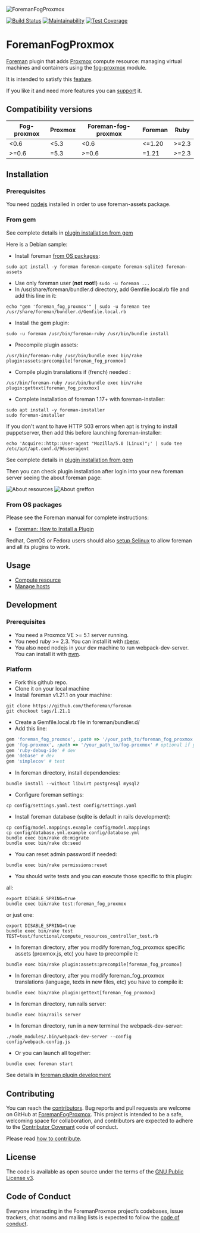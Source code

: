 ![ForemanFogProxmox](.github/images/foremanproxmox.png)

[![Build Status](https://travis-ci.com/theforeman/foreman_fog_proxmox.svg?branch=master)](https://travis-ci.com/theforeman/foreman_fog_proxmox)
[![Maintainability](https://api.codeclimate.com/v1/badges/922162c278e0fa9207ba/maintainability)](https://codeclimate.com/github/theforeman/foreman_fog_proxmox/maintainability)
[![Test Coverage](https://api.codeclimate.com/v1/badges/922162c278e0fa9207ba/test_coverage)](https://codeclimate.com/github/theforeman/foreman_fog_proxmox/test_coverage)

# ForemanFogProxmox

[Foreman](http://theforeman.org/) plugin that adds [Proxmox](https://www.proxmox.com/en/proxmox-ve) compute resource: managing virtual machines and containers using the [fog-proxmox](https://github.com/fog/fog-proxmox) module.

It is intended to satisfy this [feature](http://projects.theforeman.org/issues/2186).

If you like it and need more features you can [support](SUPPORT.md) it.

## Compatibility versions

|Fog-proxmox|Proxmox|Foreman-fog-proxmox|Foreman|Ruby|
|--|--|--|--|--|
|<0.6|<5.3|<0.6|<=1.20|>=2.3|
|>=0.6|=5.3|>=0.6|=1.21|>=2.3|

## Installation

### Prerequisites

You need [nodejs](https://nodejs.org/en/download/package-manager/) installed in order to use foreman-assets package.

### From gem

See complete details in [plugin installation from gem](https://theforeman.org/plugins/#2.3AdvancedInstallationfromGems)

Here is a Debian sample:

* Install foreman [from OS packages](https://theforeman.org/manuals/1.19/index.html#3.3InstallFromPackages):

```shell
sudo apt install -y foreman foreman-compute foreman-sqlite3 foreman-assets
```

* Use only foreman user (**not root!**) `sudo -u foreman ...`
* In /usr/share/foreman/bundler.d directory, add Gemfile.local.rb file and add this line in it:

```shell
echo "gem 'foreman_fog_proxmox'" | sudo -u foreman tee /usr/share/foreman/bundler.d/Gemfile.local.rb
```

* Install the gem plugin:

```shell
sudo -u foreman /usr/bin/foreman-ruby /usr/bin/bundle install
```

* Precompile plugin assets:

```shell
/usr/bin/foreman-ruby /usr/bin/bundle exec bin/rake plugin:assets:precompile[foreman_fog_proxmox]
```

* Compile plugin translations if (french) needed :

```shell
/usr/bin/foreman-ruby /usr/bin/bundle exec bin/rake plugin:gettext[foreman_fog_proxmox]
```

* Complete installation of foreman 1.17+ with foreman-installer:

```shell
sudo apt install -y foreman-installer
sudo foreman-installer
```

If you don't want to have HTTP 503 errors when apt is trying to install puppetserver, then add this before launching foreman-installer:

```shell
echo 'Acquire::http::User-agent "Mozilla/5.0 (Linux)";' | sudo tee /etc/apt/apt.conf.d/96useragent
```

See complete details in [plugin installation from gem](https://theforeman.org/plugins/#2.3.2Debiandistributions)

Then you can check plugin installation after login into your new foreman server seeing the about foreman page:

![About resources](.github/images/about_resources.png)
![About greffon](.github/images/about_greffon.png)

### From OS packages

Please see the Foreman manual for complete instructions:

* [Foreman: How to Install a Plugin](http://theforeman.org/manuals/latest/index.html#6.1InstallaPlugin)

Redhat, CentOS or Fedora users should also [setup Selinux](https://projects.theforeman.org/projects/foreman/wiki/SELinux) to allow foreman and all its plugins to work.

## Usage

* [Compute resource](.github/compute_resource.md)
* [Manage hosts](.github/hosts.md)

## Development

### Prerequisites

* You need a Proxmox VE >= 5.1 server running.
* You need ruby >= 2.3. You can install it with [rbenv](https://github.com/rbenv/rbenv).
* You also need nodejs in your dev machine to run webpack-dev-server. You can install it with [nvm](https://github.com/creationix/nvm).

### Platform

* Fork this github repo.
* Clone it on your local machine
* Install foreman v1.21.1 on your machine:

```shell
git clone https://github.com/theforeman/foreman
git checkout tags/1.21.1
```

* Create a Gemfile.local.rb file in foreman/bundler.d/
* Add this line:

```ruby
gem 'foreman_fog_proxmox', :path => '/your_path_to/foreman_fog_proxmox'
gem 'fog-proxmox', :path => '/your_path_to/fog-proxmox' # optional if you need to modify fog-proxmox code too
gem 'ruby-debug-ide' # dev
gem 'debase' # dev
gem 'simplecov' # test
```

* In foreman directory, install dependencies:

```shell
bundle install --without libvirt postgresql mysql2
```

* Configure foreman settings:

```shell
cp config/settings.yaml.test config/settings.yaml
```

* Install foreman database (sqlite is default in rails development):

```shell
cp config/model.mappings.example config/model.mappings
cp config/database.yml.example config/database.yml
bundle exec bin/rake db:migrate
bundle exec bin/rake db:seed
```

* You can reset admin password if needed:

```shell
bundle exec bin/rake permissions:reset
```

* You should write tests and you can execute those specific to this plugin:

all:

```shell
export DISABLE_SPRING=true
bundle exec bin/rake test:foreman_fog_proxmox
```

or just one:

```shell
export DISABLE_SPRING=true
bundle exec bin/rake test TEST=test/functional/compute_resources_controller_test.rb
```

* In foreman directory, after you modify foreman_fog_proxmox specific assets (proxmox.js, etc) you have to precompile it:

```shell
bundle exec bin/rake plugin:assets:precompile[foreman_fog_proxmox]
```

* In foreman directory, after you modify foreman_fog_proxmox translations (language, texts in new files, etc) you have to compile it:

```shell
bundle exec bin/rake plugin:gettext[foreman_fog_proxmox]
```

* In foreman directory, run rails server:

```shell
bundle exec bin/rails server
```

* In foreman directory, run in a new terminal the webpack-dev-server:

```shell
./node_modules/.bin/webpack-dev-server --config config/webpack.config.js
```

* Or you can launch all together:

```shell
bundle exec foreman start
```

See details in [foreman plugin development](https://projects.theforeman.org/projects/foreman/wiki/How_to_Create_a_Plugin)

## Contributing

You can reach the [contributors](CONTRIBUTORS.md).
Bug reports and pull requests are welcome on GitHub at [ForemanFogProxmox](https://github.com/theforeman/foreman_fog_proxmox). This project is intended to be a safe, welcoming space for collaboration, and contributors are expected to adhere to the [Contributor Covenant](http://contributor-covenant.org) code of conduct.

Please read [how to contribute](CONTRIBUTING.md).

## License

The code is available as open source under the terms of the [GNU Public License v3](LICENSE).

## Code of Conduct

Everyone interacting in the ForemanProxmox project’s codebases, issue trackers, chat rooms and mailing lists is expected to follow the [code of conduct](CODE_OF_CONDUCT.md).
